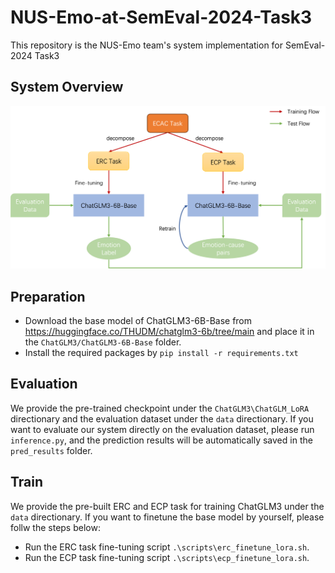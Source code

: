 # NUS-Emo-at-SemEval-2024-Task3

This repository is the NUS-Emo team's system implementation for SemEval-2024 Task3
## System Overview
![System Overview](system_overview.png)
## Preparation
- Download the base model of ChatGLM3-6B-Base from https://huggingface.co/THUDM/chatglm3-6b/tree/main and place it in the 
`ChatGLM3/ChatGLM3-6B-Base` folder.
- Install the required packages by `pip install -r requirements.txt`

## Evaluation
We provide the pre-trained checkpoint under the `ChatGLM3\ChatGLM_LoRA` directionary and the evaluation dataset under the `data` directionary. If you want to evaluate our system directly on the evaluation dataset, please run `inference.py`, and the prediction results will be automatically saved in the `pred_results` folder.

## Train
We provide the pre-built ERC and ECP task for training ChatGLM3 under the `data` directionary. If you want to finetune the base model  by yourself, please follw the steps below:
- Run the ERC task fine-tuning script `.\scripts\erc_finetune_lora.sh`.
- Run the ECP task fine-tuning script `.\scripts\ecp_finetune_lora.sh`.
